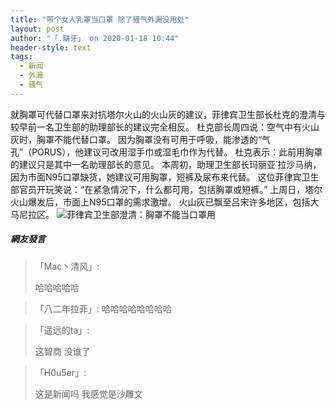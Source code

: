 ```yaml
---
title: "带个女人乳罩当口罩 除了骚气外漏没用处"
layout: post
author: "「.缺牙」 on 2020-01-18 10:44"
header-style: text
tags:
  - 新闻
  - 外漏
  - 骚气
---
```


就胸罩可代替口罩来对抗塔尔火山的火山灰的建议，菲律宾卫生部长杜克的澄清与较早前一名卫生部的助理部长的建议完全相反。
杜克部长周四说：空气中有火山灰时，胸罩不能代替口罩。
因为胸罩没有可用于呼吸，能渗透的“气孔”（PORUS），他建议可改用湿手巾或湿毛巾作为代替。
杜克表示：此前用胸罩的建议只是其中一名助理部长的意见。
本周初，助理卫生部长玛丽亚˙拉沙马纳，因为市面N95口罩缺货，她建议可用胸罩，短裤及尿布来代替。
这位菲律宾卫生部官员开玩笑说：“在紧急情况下，什么都可用，包括胸罩或短裤。”
上周日，塔尔火山爆发后，市面上N95口罩的需求激增。
火山灰已飘至吕宋许多地区，包括大马尼拉区。
<img src="http://images.feileyuan.com/images/ueditor/202001181044000015.jpg" title="菲律宾卫生部澄清：胸罩不能当口罩用" alt="菲律宾卫生部澄清：胸罩不能当口罩用">

##### 網友發言 
> 「Mac丶清风」:
> <p>哈哈哈哈哈</p>

> 「八二年拉菲」:
> 哈哈哈哈哈哈哈哈

> 「遥远的ta」:
> <p>这智商 没谁了</p>

> 「H0u5er」:
> <p>这是新闻吗 我感觉是沙雕文</p>


